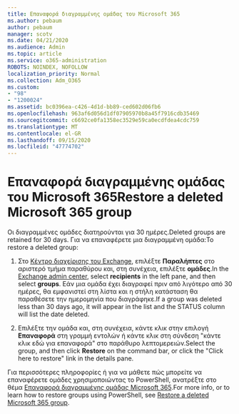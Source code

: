 ```yaml
---
title: Επαναφορά διαγραμμένης ομάδας του Microsoft 365
ms.author: pebaum
author: pebaum
manager: scotv
ms.date: 04/21/2020
ms.audience: Admin
ms.topic: article
ms.service: o365-administration
ROBOTS: NOINDEX, NOFOLLOW
localization_priority: Normal
ms.collection: Adm_O365
ms.custom:
- "98"
- "1200024"
ms.assetid: bc0396ea-c426-4d1d-bb89-ced602d06fb6
ms.openlocfilehash: 963af6d056d1df07905970b8a45f7916cdb35469
ms.sourcegitcommit: c6692ce0fa1358ec3529e59ca0ecdfdea4cdc759
ms.translationtype: MT
ms.contentlocale: el-GR
ms.lasthandoff: 09/15/2020
ms.locfileid: "47774702"
---
```

# <a name="restore-a-deleted-microsoft-365-group"></a><span data-ttu-id="901da-102">Επαναφορά διαγραμμένης ομάδας του Microsoft 365</span><span class="sxs-lookup"><span data-stu-id="901da-102">Restore a deleted Microsoft 365 group</span></span>

<span data-ttu-id="901da-103">Οι διαγραμμένες ομάδες διατηρούνται για 30 ημέρες.</span><span class="sxs-lookup"><span data-stu-id="901da-103">Deleted groups are retained for 30 days.</span></span> <span data-ttu-id="901da-104">Για να επαναφέρετε μια διαγραμμένη ομάδα:</span><span class="sxs-lookup"><span data-stu-id="901da-104">To restore a deleted group:</span></span>
  
1. <span data-ttu-id="901da-105">Στο [Κέντρο διαχείρισης του Exchange](https://outlook.office365.com/ecp/), επιλέξτε **Παραλήπτες** στο αριστερό τμήμα παραθύρου και, στη συνέχεια, επιλέξτε **ομάδες**.</span><span class="sxs-lookup"><span data-stu-id="901da-105">In the [Exchange admin center](https://outlook.office365.com/ecp/), select **recipients** in the left pane, and then select **groups**.</span></span> <span data-ttu-id="901da-106">Εάν μια ομάδα έχει διαγραφεί πριν από λιγότερο από 30 ημέρες, θα εμφανιστεί στη λίστα και η στήλη κατάσταση θα παραθέσετε την ημερομηνία που διαγράφηκε.</span><span class="sxs-lookup"><span data-stu-id="901da-106">If a group was deleted less than 30 days ago, it will appear in the list and the STATUS column will list the date deleted.</span></span>

2. <span data-ttu-id="901da-107">Επιλέξτε την ομάδα και, στη συνέχεια, κάντε κλικ στην επιλογή **Επαναφορά** στη γραμμή εντολών ή κάντε κλικ στη σύνδεση "κάντε κλικ εδώ για επαναφορά" στο παράθυρο λεπτομερειών.</span><span class="sxs-lookup"><span data-stu-id="901da-107">Select the group, and then click **Restore** on the command bar, or click the "Click here to restore" link in the details pane.</span></span>

<span data-ttu-id="901da-108">Για περισσότερες πληροφορίες ή για να μάθετε πώς μπορείτε να επαναφέρετε ομάδες χρησιμοποιώντας το PowerShell, ανατρέξτε στο θέμα [Επαναφορά διαγραμμένης ομάδας Microsoft 365](https://go.microsoft.com/fwlink/?linkid=867802).</span><span class="sxs-lookup"><span data-stu-id="901da-108">For more info, or to learn how to restore groups using PowerShell, see [Restore a deleted Microsoft 365 group](https://go.microsoft.com/fwlink/?linkid=867802).</span></span>
  